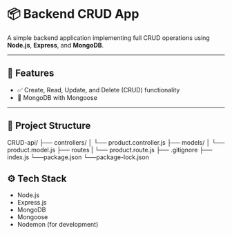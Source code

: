 # 📦 Backend CRUD App

A simple backend application implementing full CRUD operations using **Node.js**, **Express**, and **MongoDB**. 

---
## 🔧 Features

- ✅ Create, Read, Update, and Delete (CRUD) functionality
- 💾 MongoDB with Mongoose
  
---

## 📁 Project Structure
CRUD-api/
├── controllers/
│ └── product.controller.js
├── models/
│ └── product.model.js
├── routes
| └── product.route.js
├── .gitignore
├── index.js
└──package.json
└──package-lock.json

## ⚙️ Tech Stack

- Node.js
- Express.js
- MongoDB
- Mongoose
- Nodemon (for development)
